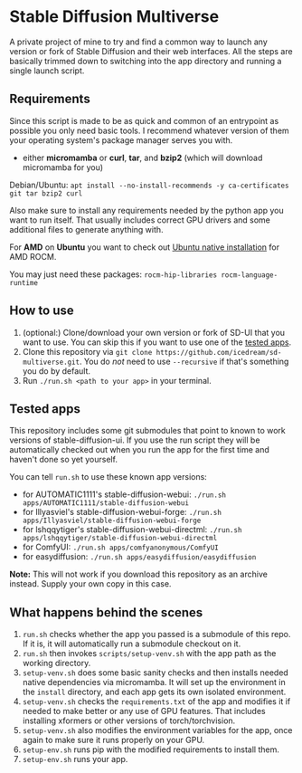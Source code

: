# Stable Diffusion Multiverse

A private project of mine to try and find a common way to launch any version or
fork of Stable Diffusion and their web interfaces. All the steps are basically
trimmed down to switching into the app directory and running a single launch
script.

## Requirements

Since this script is made to be as quick and common of an entrypoint as possible
you only need basic tools. I recommend whatever version of them your operating
system's package manager serves you with.

- either **micromamba** or **curl**, **tar**, and **bzip2** (which will download micromamba for you)

Debian/Ubuntu: `apt install --no-install-recommends -y ca-certificates git tar bzip2 curl`

Also make sure to install any requirements needed by the python app you want to
run itself. That usually includes correct GPU drivers and some additional files
to generate anything with.

For **AMD** on **Ubuntu** you want to check out [Ubuntu native installation](https://rocm.docs.amd.com/projects/install-on-linux/en/latest/how-to/native-install/ubuntu.html) for AMD ROCM.

You may just need these packages: `rocm-hip-libraries rocm-language-runtime`

## How to use

1.  (optional:) Clone/download your own version or fork of SD-UI that you want to
    use. You can skip this if you want to use one of the [tested apps](#tested-apps).
2.  Clone this repository via `git clone https://github.com/icedream/sd-multiverse.git`.
    You do *not* need to use `--recursive` if that's something you do by default.
3.  Run `./run.sh <path to your app>` in your terminal.

## Tested apps

This repository includes some git submodules that point to known to work
versions of stable-diffusion-ui. If you use the run script they will be
automatically checked out when you run the app for the first time and haven't
done so yet yourself.

You can tell `run.sh` to use these known app versions:

- for AUTOMATIC1111's stable-diffusion-webui: `./run.sh apps/AUTOMATIC1111/stable-diffusion-webui`
- for Illyasviel's stable-diffusion-webui-forge: `./run.sh apps/Illyasviel/stable-diffusion-webui-forge`
- for lshqqytiger's stable-diffusion-webui-directml: `./run.sh apps/lshqqytiger/stable-diffusion-webui-directml`
- for ComfyUI: `./run.sh apps/comfyanonymous/ComfyUI`
- for easydiffusion: `./run.sh apps/easydiffusion/easydiffusion`

**Note:** This will not work if you download this repository as an archive
instead. Supply your own copy in this case.

## What happens behind the scenes

1.  `run.sh` checks whether the app you passed is a submodule of this repo. If
    it is, it will automatically run a submodule checkout on it.
2.  `run.sh` then invokes `scripts/setup-venv.sh` with the app path as the working directory.
3.  `setup-venv.sh` does some basic sanity checks and then installs needed
    native dependencies via micromamba. It will set up the environment in the
    `install` directory, and each app gets its own isolated environment.
4.  `setup-venv.sh` checks the `requirements.txt` of the app and modifies it
    if needed to make better or any use of GPU features. That includes installing xformers or other versions of torch/torchvision.
5.  `setup-venv.sh` also modifies the environment variables for the app, once
    again to make sure it runs properly on your GPU.
6.  `setup-env.sh` runs pip with the modified requirements to install them.
7.  `setup-env.sh` runs your app.
